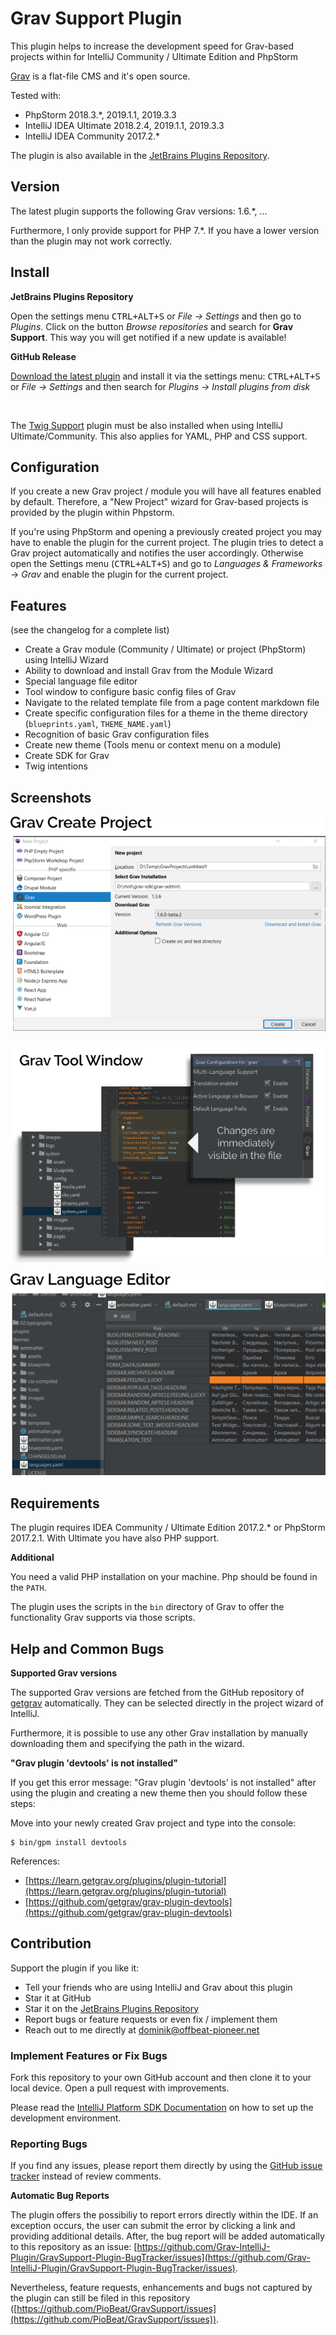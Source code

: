 # Grav Support Plugin

This plugin helps to increase the development speed for Grav-based projects
within for IntelliJ Community / Ultimate Edition and PhpStorm

[Grav](https://getgrav.org/) is a flat-file CMS and it's open source.

Tested with:
* PhpStorm 2018.3.*, 2019.1.1, 2019.3.3
* IntelliJ IDEA Ultimate 2018.2.4, 2019.1.1, 2019.3.3
* IntelliJ IDEA Community 2017.2.*

The plugin is also available in the [JetBrains Plugins Repository](https://plugins.jetbrains.com/plugin/9971-grav-support).

## Version

The latest plugin supports the following Grav versions: 1.6.*, ...

Furthermore, I only provide support for PHP 7.*. If you have a lower version than the plugin may not work correctly.

## Install

**JetBrains Plugins Repository**

Open the settings menu <kbd>CTRL+ALT+S</kbd> or _File -> Settings_ and then
go to _Plugins_. Click on the button _Browse repositories_ and search for
**Grav Support**.
This way you will get notified if a new update is available!

**GitHub Release**

[Download the latest plugin](https://github.com/PioBeat/GravSupport/releases) and
install it via the settings menu: <kbd>CTRL+ALT+S</kbd> or _File -> Settings_
and then search for _Plugins -> Install plugins from disk_

<br/>

The [Twig Support](https://plugins.jetbrains.com/plugin/7303-twig-support) plugin 
must be also installed when using IntelliJ Ultimate/Community.
This also applies for YAML, PHP and CSS support.


## Configuration

If you create a new Grav project / module you will have all features enabled by default.
Therefore, a "New Project" wizard for Grav-based projects is provided by the plugin within Phpstorm.

If you're using PhpStorm and opening a previously created project you may have
to enable the plugin for the current project. The plugin tries to detect a Grav project
automatically and notifies the user accordingly. Otherwise open the Settings
menu (<kbd>CTRL+ALT+S</kbd>) and go to _Languages & Frameworks_ -> _Grav_ and
enable the plugin for the current project.

## Features
(see the changelog for a complete list)

<ul>
    <li>Create a Grav module (Community / Ultimate) or project (PhpStorm) using IntelliJ Wizard</li>
    <li>Ability to download and install Grav from the Module Wizard</li>
    <li>Special language file editor</li>
    <li>Tool window to configure basic config files of Grav</li>
    <li>Navigate to the related template file from a page content markdown file</li>
    <li>Create specific configuration files for a theme in the theme directory
        (<code>blueprints.yaml</code>, <code>THEME_NAME.yaml</code>)</li>
    <li>Recognition of basic Grav configuration files</li>
    <li>Create new theme (Tools menu or context menu on a module)</li>
    <li>Create SDK for Grav</li>
    <li>Twig intentions</li>
</ul>

## Screenshots

![New Project](.README_images/newproject.png)

![Tool Window](.README_images/toolwindow.png)

![Language Editor](.README_images/languageeditor.png)


## Requirements

The plugin requires IDEA Community / Ultimate Edition 2017.2.* or PhpStorm 2017.2.1.
With Ultimate you have also PHP support.

**Additional**

You need a valid PHP installation on your machine.
Php should be found in the ``PATH``.

The plugin uses the scripts in the ``bin`` directory of Grav to offer
the functionality Grav supports via those scripts.

## Help and Common Bugs

**Supported Grav versions**

The supported Grav versions are fetched from the GitHub repository of [getgrav](https://github.com/getgrav/grav) automatically.
They can be selected directly in the project wizard of IntelliJ.

Furthermore, it is possible to use any other Grav installation by manually downloading them and
specifying the path in the wizard.

**"Grav plugin 'devtools' is not installed"**

If you get this error message: "Grav plugin 'devtools' is not installed"
after using the plugin and creating a new theme then you should follow these steps:

Move into your newly created Grav project and type into the console:

```
$ bin/gpm install devtools
```
References:

* [https://learn.getgrav.org/plugins/plugin-tutorial](https://learn.getgrav.org/plugins/plugin-tutorial)
* [https://github.com/getgrav/grav-plugin-devtools](https://github.com/getgrav/grav-plugin-devtools)


## Contribution

Support the plugin if you like it:
- Tell your friends who are using IntelliJ and Grav about this plugin
- Star it at GitHub
- Star it on the [JetBrains Plugins Repository](https://plugins.jetbrains.com/plugin/9971-grav-support)
- Report bugs or feature requests or even fix / implement them
- Reach out to me directly at dominik@offbeat-pioneer.net

### Implement Features or Fix Bugs

Fork this repository to your own GitHub account and then clone it to
your local device. Open a pull request with improvements.

Please read the [IntelliJ Platform SDK Documentation](http://www.jetbrains.org/intellij/sdk/docs/basics/getting_started/setting_up_environment.html)
on how to set up the development environment.

### Reporting Bugs

If you find any issues, please report them directly by using the [GitHub issue
tracker](https://github.com/PioBeat/GravSupport/issues) instead of review comments.

**Automatic Bug Reports**

The plugin offers the possibiliy to report errors directly within the IDE.
If an exception occurs, the user can submit the error by clicking a link and providing
additional details.
After, the bug report will be added automatically to this repository as an issue: [https://github.com/Grav-IntelliJ-Plugin/GravSupport-Plugin-BugTracker/issues](https://github.com/Grav-IntelliJ-Plugin/GravSupport-Plugin-BugTracker/issues).

Nevertheless, feature requests, enhancements and bugs not captured by the plugin 
can still be filed in this repository ([https://github.com/PioBeat/GravSupport/issues](https://github.com/PioBeat/GravSupport/issues)).



<!-- - Vote for it: Write your review and vote for it at the IntelliJ plugin repository. -->
